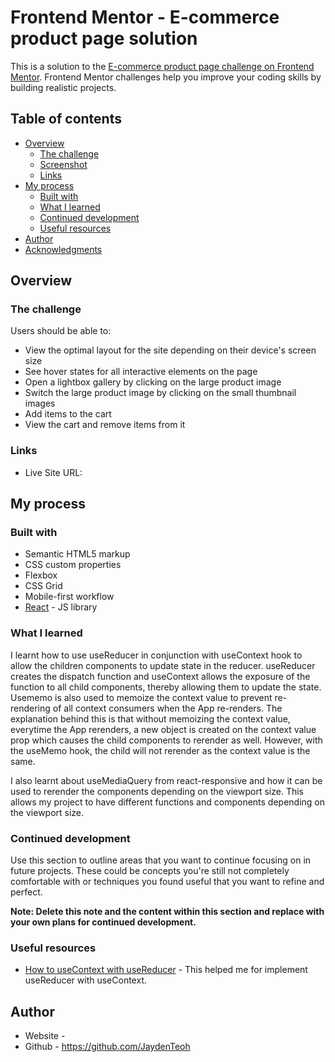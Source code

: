 # Frontend Mentor - E-commerce product page solution

This is a solution to the [E-commerce product page challenge on Frontend Mentor](https://www.frontendmentor.io/challenges/ecommerce-product-page-UPsZ9MJp6). Frontend Mentor challenges help you improve your coding skills by building realistic projects.

## Table of contents

- [Overview](#overview)
  - [The challenge](#the-challenge)
  - [Screenshot](#screenshot)
  - [Links](#links)
- [My process](#my-process)
  - [Built with](#built-with)
  - [What I learned](#what-i-learned)
  - [Continued development](#continued-development)
  - [Useful resources](#useful-resources)
- [Author](#author)
- [Acknowledgments](#acknowledgments)

## Overview

### The challenge

Users should be able to:

- View the optimal layout for the site depending on their device's screen size
- See hover states for all interactive elements on the page
- Open a lightbox gallery by clicking on the large product image
- Switch the large product image by clicking on the small thumbnail images
- Add items to the cart
- View the cart and remove items from it


### Links

- Live Site URL: 

## My process

### Built with

- Semantic HTML5 markup
- CSS custom properties
- Flexbox
- CSS Grid
- Mobile-first workflow
- [React](https://reactjs.org/) - JS library



### What I learned

I learnt how to use useReducer in conjunction with useContext hook to allow the children components to update state in the reducer. useReducer creates the dispatch function and useContext allows the exposure of the function to all child components, thereby allowing them to update the state. Usememo is also used to memoize the context value to prevent re-rendering of all context consumers when the App re-renders. The explanation behind this is that without memoizing the context value, everytime the App rerenders, a new object is created on the context value prop which causes the child components to rerender as well. However, with the useMemo hook, the child will not rerender as the context value is the same. 

I also learnt about useMediaQuery from react-responsive and how it can be used to rerender the components depending on the viewport size. This allows my project to have different functions and components depending on the viewport size.


### Continued development

Use this section to outline areas that you want to continue focusing on in future projects. These could be concepts you're still not completely comfortable with or techniques you found useful that you want to refine and perfect.

**Note: Delete this note and the content within this section and replace with your own plans for continued development.**

### Useful resources

- [How to useContext with useReducer](https://hswolff.com/blog/how-to-usecontext-with-usereducer/) - This helped me for implement useReducer with useContext.

## Author

- Website - 
- Github - https://github.com/JaydenTeoh

